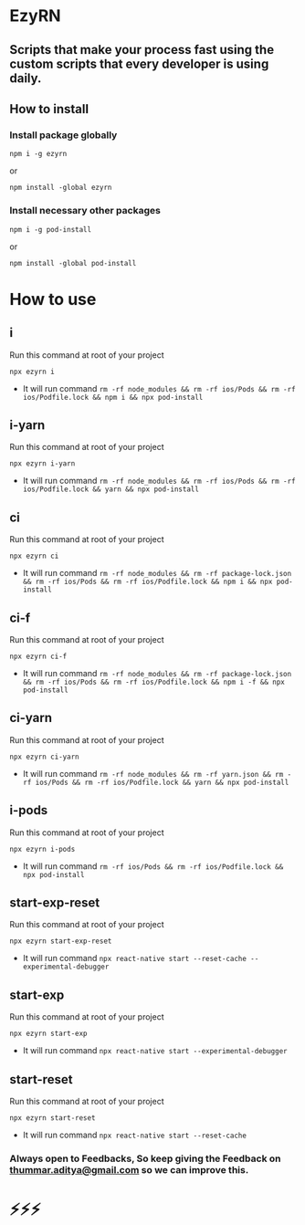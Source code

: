 # EzyRN

## Scripts that make your process fast using the custom scripts that every developer is using daily.

## How to install


### Install package globally
```
npm i -g ezyrn
```
or
```
npm install -global ezyrn
```

### Install necessary other packages
```
npm i -g pod-install
```
or
```
npm install -global pod-install
```

# How to use

## i 
Run this command at root of your project
```
npx ezyrn i
``` 
- It will run command ```rm -rf node_modules && rm -rf ios/Pods && rm -rf ios/Podfile.lock && npm i && npx pod-install```

## i-yarn
Run this command at root of your project
```
npx ezyrn i-yarn
```
- It will run command ```rm -rf node_modules && rm -rf ios/Pods && rm -rf ios/Podfile.lock && yarn && npx pod-install```

## ci 
Run this command at root of your project
```
npx ezyrn ci
```
- It will run command ```rm -rf node_modules && rm -rf package-lock.json && rm -rf ios/Pods && rm -rf ios/Podfile.lock && npm i && npx pod-install```

## ci-f
Run this command at root of your project
```
npx ezyrn ci-f
```
- It will run command ```rm -rf node_modules && rm -rf package-lock.json && rm -rf ios/Pods && rm -rf ios/Podfile.lock && npm i -f && npx pod-install```

## ci-yarn
Run this command at root of your project
```
npx ezyrn ci-yarn
```
- It will run command ```rm -rf node_modules && rm -rf yarn.json && rm -rf ios/Pods && rm -rf ios/Podfile.lock && yarn && npx pod-install```

## i-pods
Run this command at root of your project
```
npx ezyrn i-pods
```
- It will run command ```rm -rf ios/Pods && rm -rf ios/Podfile.lock && npx pod-install```

## start-exp-reset
Run this command at root of your project
```
npx ezyrn start-exp-reset
```
- It will run command ```npx react-native start --reset-cache --experimental-debugger```

## start-exp
Run this command at root of your project
```
npx ezyrn start-exp
```
- It will run command ```npx react-native start --experimental-debugger```

## start-reset
Run this command at root of your project
```
npx ezyrn start-reset
```
- It will run command ```npx react-native start --reset-cache```

### Always open to Feedbacks, So keep giving the Feedback on thummar.aditya@gmail.com so we can improve this.

# ⚡️⚡️⚡️

